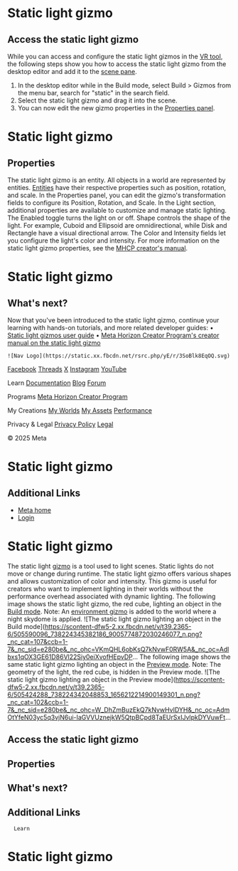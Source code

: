 # Static light gizmo

## Access the static light gizmo

 While you can access and configure the static light gizmos in the [VR tool](https://developers.meta.com/horizon-worlds/learn/documentation/custom-model-import/user-guides/static-light-gizmos-user-guide), the following steps show you how to access the static light gizmo from the
desktop editor and add it to the [scene pane](https://developers.meta.com/horizon-worlds/learn/documentation/desktop-editor/getting-started/user-interface/UI-panels-and-tabs#scene-pane).
1. In the desktop editor while in the Build mode, select Build > Gizmos from the menu bar, search for "static" in the search field.
2. Select the static light gizmo and drag it into the scene.
3. You can now edit the new gizmo properties in the [Properties panel](https://developers.meta.com/horizon-worlds/learn/documentation/desktop-editor/getting-started/user-interface/UI-panels-and-tabs#properties-pane).

  

# Static light gizmo

## Properties

 The static light gizmo is an entity. All objects in a world are represented by
entities. [Entities](https://developers.meta.com/horizon-worlds/reference/2.0.0/core_entity) have their respective properties such as position, rotation, and scale. In the
Properties panel, you can edit the gizmo's transformation fields to configure
its Position, Rotation, and Scale. In the Light section, additional properties are available to customize and manage static
lighting. The Enabled toggle turns the light on or off. Shape controls the shape of the light. For example, Cuboid and Ellipsoid are omnidirectional, while Disk and Rectangle have a visual directional arrow. The Color and Intensity fields let you configure the light's color and intensity. For more information on the static light gizmo properties, see the [MHCP creator's manual](https://github.com/MHCPCreators/horizonCreatorManual/blob/main/HorizonTechnicalDoc.md#static-light-gizmo).  
 

# Static light gizmo

## What's next?

 Now that you've been introduced to the static light gizmo, continue your
learning with hands-on tutorials, and more related developer guides:
• [Static light gizmos user guide](https://developers.meta.com/horizon-worlds/learn/documentation/custom-model-import/user-guides/static-light-gizmos-user-guide)
• [Meta Horizon Creator Program's creator manual on the static light gizmo](https://github.com/MHCPCreators/horizonCreatorManual/blob/main/HorizonTechnicalDoc.md#static-light-gizmo)

    ![Nav Logo](https://static.xx.fbcdn.net/rsrc.php/yE/r/3SoBlk8EqOQ.svg)


[Facebook](https://www.facebook.com/MetaHorizon/)
[Threads](https://www.threads.com/@metahorizon)
[X](https://x.com/MetaHorizon/)
[Instagram](https://www.instagram.com/metahorizon/)
[YouTube](https://www.youtube.com/@MetaQuestVR)

 Learn
[Documentation](https://developers.meta.com/horizon-worlds/learn/documentation/)
[Blog](https://developers.meta.com/horizon/blog/)
[Forum](https://communityforums.atmeta.com/t5/Creator-Forum/ct-p/Meta_Horizon_Creator_Forums)

 Programs
[Meta Horizon Creator Program](https://developers.meta.com/horizon-worlds/programs/)

 My Creations
[My Worlds](https://horizon.meta.com/creator/worlds_all/?utm_source=horizon_worlds_creator)
[My Assets](https://horizon.meta.com/creator/assets/?utm_source=horizon_worlds_creator)
[Performance](https://horizon.meta.com/creator/performance/traces/?utm_source=horizon_worlds_creator)

 Privacy & Legal
[Privacy Policy](https://www.meta.com/legal/privacy-policy/)
[Legal](https://www.meta.com/legal/supplemental-terms-of-service/)

 © 2025 Meta

# Static light gizmo

## Additional Links
- [Meta home](https://developers.meta.com/horizon-worlds/)
- [Login](https://developers.meta.com/login/?redirect_uri=https%3A%2F%2Fdevelopers.meta.com%2Fhorizon-worlds%2Flearn%2Fdocumentation%2Fcode-blocks-and-gizmos%2Fstatic-light-gizmo%2F)

# Static light gizmo

 The static light [gizmo](https://developers.meta.com/horizon-worlds/learn/documentation/code-blocks-and-gizmos/about-gizmos) is a tool used to light scenes. Static lights do not move or change during
runtime. The static light gizmo offers various shapes and allows customization of
color and intensity. This gizmo is useful for creators who want to implement
lighting in their worlds without the performance overhead associated with dynamic
lighting. The following image shows the static light gizmo, the red cube, lighting an
object in the [Build mode](https://developers.meta.com/horizon-worlds/learn/documentation/desktop-editor/getting-started/user-interface/operational-modes). Note: An [environment gizmo](https://developers.meta.com/horizon-worlds/learn/documentation/code-blocks-and-gizmos/use-the-environment-gizmo) is added to the world where a night skydome is applied. ![The static light gizmo lighting an object in the Build mode](https://scontent-dfw5-2.xx.fbcdn.net/v/t39.2365-6/505590096_738224345382186_9005774872030246077_n.png?_nc_cat=107&ccb=1-7&_nc_sid=e280be&_nc_ohc=VKmQHL6obKsQ7kNvwF0RW5A&_nc_oc=Adlbxs1qOX3GE61D86Vl22Siy0eiXvofHEpvDP...
 The following image shows the same static light gizmo lighting an object in the [Preview mode](https://developers.meta.com/horizon-worlds/learn/documentation/desktop-editor/getting-started/user-interface/operational-modes). Note: The geometry of the light, the red cube, is hidden in the Preview mode. ![The static light gizmo lighting an object in the Preview mode](https://scontent-dfw5-2.xx.fbcdn.net/v/t39.2365-6/505424288_738224342048853_1656212214900149301_n.png?_nc_cat=102&ccb=1-7&_nc_sid=e280be&_nc_ohc=W_DhZmBuzEkQ7kNvwHvIDYH&_nc_oc=AdmOtYfeN03yc5q3vjN6ui-IaGVVUznejkW5QtpBCpd8TaEUrSxIJvlpkDYVuwFt...
## Access the static light gizmo

## Properties

## What's next?

## Additional Links

      Learn
# Static light gizmo
